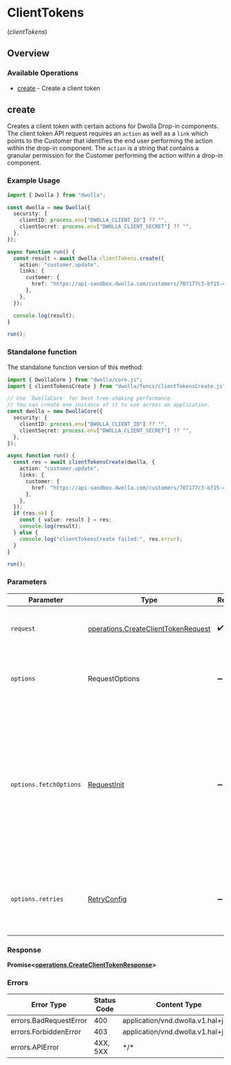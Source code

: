 # ClientTokens
(*clientTokens*)

## Overview

### Available Operations

* [create](#create) - Create a client token

## create

Creates a client token with certain actions for Dwolla Drop-in components. The client token API request requires an `action` as well as a `link` which points to the Customer that identifies the end user performing the action within the drop-in component. The `action` is a string that contains a granular permission for the Customer performing the action within a drop-in component.


### Example Usage

<!-- UsageSnippet language="typescript" operationID="createClientToken" method="post" path="/client-tokens" -->
```typescript
import { Dwolla } from "dwolla";

const dwolla = new Dwolla({
  security: {
    clientID: process.env["DWOLLA_CLIENT_ID"] ?? "",
    clientSecret: process.env["DWOLLA_CLIENT_SECRET"] ?? "",
  },
});

async function run() {
  const result = await dwolla.clientTokens.create({
    action: "customer.update",
    links: {
      customer: {
        href: "https://api-sandbox.dwolla.com/customers/707177c3-bf15-4e7e-b37c-55c3898d9bf4",
      },
    },
  });

  console.log(result);
}

run();
```

### Standalone function

The standalone function version of this method:

```typescript
import { DwollaCore } from "dwolla/core.js";
import { clientTokensCreate } from "dwolla/funcs/clientTokensCreate.js";

// Use `DwollaCore` for best tree-shaking performance.
// You can create one instance of it to use across an application.
const dwolla = new DwollaCore({
  security: {
    clientID: process.env["DWOLLA_CLIENT_ID"] ?? "",
    clientSecret: process.env["DWOLLA_CLIENT_SECRET"] ?? "",
  },
});

async function run() {
  const res = await clientTokensCreate(dwolla, {
    action: "customer.update",
    links: {
      customer: {
        href: "https://api-sandbox.dwolla.com/customers/707177c3-bf15-4e7e-b37c-55c3898d9bf4",
      },
    },
  });
  if (res.ok) {
    const { value: result } = res;
    console.log(result);
  } else {
    console.log("clientTokensCreate failed:", res.error);
  }
}

run();
```

### Parameters

| Parameter                                                                                                                                                                      | Type                                                                                                                                                                           | Required                                                                                                                                                                       | Description                                                                                                                                                                    |
| ------------------------------------------------------------------------------------------------------------------------------------------------------------------------------ | ------------------------------------------------------------------------------------------------------------------------------------------------------------------------------ | ------------------------------------------------------------------------------------------------------------------------------------------------------------------------------ | ------------------------------------------------------------------------------------------------------------------------------------------------------------------------------ |
| `request`                                                                                                                                                                      | [operations.CreateClientTokenRequest](../../models/operations/createclienttokenrequest.md)                                                                                     | :heavy_check_mark:                                                                                                                                                             | The request object to use for the request.                                                                                                                                     |
| `options`                                                                                                                                                                      | RequestOptions                                                                                                                                                                 | :heavy_minus_sign:                                                                                                                                                             | Used to set various options for making HTTP requests.                                                                                                                          |
| `options.fetchOptions`                                                                                                                                                         | [RequestInit](https://developer.mozilla.org/en-US/docs/Web/API/Request/Request#options)                                                                                        | :heavy_minus_sign:                                                                                                                                                             | Options that are passed to the underlying HTTP request. This can be used to inject extra headers for examples. All `Request` options, except `method` and `body`, are allowed. |
| `options.retries`                                                                                                                                                              | [RetryConfig](../../lib/utils/retryconfig.md)                                                                                                                                  | :heavy_minus_sign:                                                                                                                                                             | Enables retrying HTTP requests under certain failure conditions.                                                                                                               |

### Response

**Promise\<[operations.CreateClientTokenResponse](../../models/operations/createclienttokenresponse.md)\>**

### Errors

| Error Type                         | Status Code                        | Content Type                       |
| ---------------------------------- | ---------------------------------- | ---------------------------------- |
| errors.BadRequestError             | 400                                | application/vnd.dwolla.v1.hal+json |
| errors.ForbiddenError              | 403                                | application/vnd.dwolla.v1.hal+json |
| errors.APIError                    | 4XX, 5XX                           | \*/\*                              |